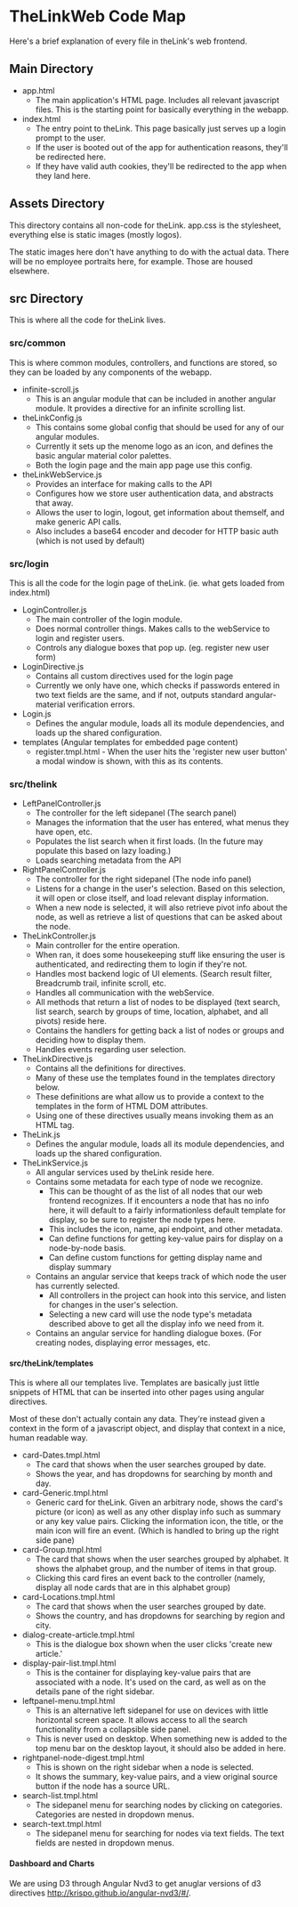 # TheLinkWeb Code Map

Here's a brief explanation of every file in theLink's web frontend.

## Main Directory
* app.html
    * The main application's HTML page. Includes all relevant javascript files. This is the starting point for basically everything in the webapp.
* index.html
    * The entry point to theLink. This page basically just serves up a login prompt to the user. 
    * If the user is booted out of the app for authentication reasons, they'll be redirected here. 
    * If they have valid auth cookies, they'll be redirected to the app when they land here.

## Assets Directory

This directory contains all non-code for theLink. app.css is the stylesheet, everything else is static images (mostly logos). 

The static images here don't have anything to do with the actual data. There will be no employee portraits here, for example. Those are housed elsewhere.

## src Directory

This is where all the code for theLink lives.

### src/common

This is where common modules, controllers, and functions are stored, so they can be loaded by any components of the webapp.

 * infinite-scroll.js
    * This is an angular module that can be included in another angular module. It provides a directive for an infinite scrolling list.
 * theLinkConfig.js
    * This contains some global config that should be used for any of our angular modules.
    * Currently it sets up the menome logo as an icon, and defines the basic angular material color palettes.
    * Both the login page and the main app page use this config.
 * theLinkWebService.js
    * Provides an interface for making calls to the API
    * Configures how we store user authentication data, and abstracts that away.
    * Allows the user to login, logout, get information about themself, and make generic API calls.
    * Also includes a base64 encoder and decoder for HTTP basic auth (which is not used by default)

### src/login

This is all the code for the login page of theLink. (ie. what gets loaded from index.html)

 * LoginController.js
    * The main controller of the login module.
    * Does normal controller things. Makes calls to the webService to login and register users.
    * Controls any dialogue boxes that pop up. (eg. register new user form)
 * LoginDirective.js
    * Contains all custom directives used for the login page
    * Currently we only have one, which checks if passwords entered in two text fields are the same, and if not, outputs standard angular-material verification errors.
 * Login.js
    * Defines the angular module, loads all its module dependencies, and loads up the shared configuration.
 * templates (Angular templates for embedded page content)
    * register.tmpl.html - When the user hits the 'register new user button' a modal window is shown, with this as its contents.
    
### src/thelink
 * LeftPanelController.js
    * The controller for the left sidepanel (The search panel)
    * Manages the information that the user has entered, what menus they have open, etc.
    * Populates the list search when it first loads. (In the future may populate this based on lazy loading.)
    * Loads searching metadata from the API
 * RightPanelController.js
    * The controller for the right sidepanel (The node info panel)
    * Listens for a change in the user's selection. Based on this selection, it will open or close itself, and load relevant display information.
    * When a new node is selected, it will also retrieve pivot info about the node, as well as retrieve a list of questions that can be asked about the node.
 * TheLinkController.js
    * Main controller for the entire operation.
    * When ran, it does some housekeeping stuff like ensuring the user is authenticated, and redirecting them to login if they're not.
    * Handles most backend logic of UI elements. (Search result filter, Breadcrumb trail, infinite scroll, etc.
    * Handles all communication with the webService. 
    * All methods that return a list of nodes to be displayed (text search, list search, search by groups of time, location, alphabet, and all pivots) reside here.
    * Contains the handlers for getting back a list of nodes or groups and deciding how to display them.
    * Handles events regarding user selection.
 * TheLinkDirective.js
    * Contains all the definitions for directives.
    * Many of these use the templates found in the templates directory below.
    * These definitions are what allow us to provide a context to the templates in the form of HTML DOM attributes.
    * Using one of these directives usually means invoking them as an HTML tag.
 * TheLink.js
    * Defines the angular module, loads all its module dependencies, and loads up the shared configuration.
 * TheLinkService.js
    * All angular services used by theLink reside here.
    * Contains some metadata for each type of node we recognize.
        * This can be thought of as the list of all nodes that our web frontend recognizes. If it encounters a node that has no info here, it will default to a fairly informationless default template for display, so be sure to register the node types here.
        * This includes the icon, name, api endpoint, and other metadata.
        * Can define functions for getting key-value pairs for display on a node-by-node basis.
        * Can define custom functions for getting display name and display summary
    * Contains an angular service that keeps track of which node the user has currently selected.
        * All controllers in the project can hook into this service, and listen for changes in the user's selection.
        * Selecting a new card will use the node type's metadata described above to get all the display info we need from it.
    * Contains an angular service for handling dialogue boxes. (For creating nodes, displaying error messages, etc.


#### src/theLink/templates
This is where all our templates live. Templates are basically just little snippets of HTML that can be inserted into other pages using angular directives.

Most of these don't actually contain any data. They're instead given a context in the form of a javascript object, and display that context in a nice, human readable way.

 * card-Dates.tmpl.html
    * The card that shows when the user searches grouped by date.
    * Shows the year, and has dropdowns for searching by month and day.
 * card-Generic.tmpl.html
    * Generic card for theLink. Given an arbitrary node, shows the card's picture (or icon) as well as any other display info such as summary or any key value pairs. Clicking the information icon, the title, or the main icon will fire an event. (Which is handled to bring up the right side pane)
 * card-Group.tmpl.html
    * The card that shows when the user searches grouped by alphabet. It shows the alphabet group, and the number of items in that group.
    * Clicking this card fires an event back to the controller (namely, display all node cards that are in this alphabet group)
 * card-Locations.tmpl.html
    * The card that shows when the user searches grouped by date.
    * Shows the country, and has dropdowns for searching by region and city.
 * dialog-create-article.tmpl.html
    * This is the dialogue box shown when the user clicks 'create new article.'
 * display-pair-list.tmpl.html
    * This is the container for displaying key-value pairs that are associated with a node. It's used on the card, as well as on the details pane of the right sidebar.
 * leftpanel-menu.tmpl.html
    * This is an alternative left sidepanel for use on devices with little horizontal screen space. It allows access to all the search functionality from a collapsible side panel.
    * This is never used on desktop. When something new is added to the top menu bar on the desktop layout, it should also be added in here.
 * rightpanel-node-digest.tmpl.html
    * This is shown on the right sidebar when a node is selected.
    * It shows the summary, key-value pairs, and a view original source button if the node has a source URL.
 * search-list.tmpl.html
    * The sidepanel menu for searching nodes by clicking on categories. Categories are nested in dropdown menus.
 * search-text.tmpl.html
    * The sidepanel menu for searching for nodes via text fields. The text fields are nested in dropdown menus.

#### Dashboard and Charts
We are using D3 through Angular Nvd3 to get anuglar versions of d3 directives http://krispo.github.io/angular-nvd3/#/.
